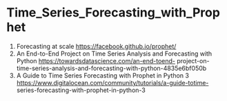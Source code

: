 # Time_Series_Forecasting_with_Prophet

1. Forecasting at scale https://facebook.github.io/prophet/
2. An End-to-End Project on Time Series Analysis and Forecasting with Python https://towardsdatascience.com/an-end-toend-
project-on-time-series-analysis-and-forecasting-with-python-4835e6bf050b
3. A Guide to Time Series Forecasting with Prophet in Python 3 https://www.digitalocean.com/community/tutorials/a-guide-totime-
series-forecasting-with-prophet-in-python-3

